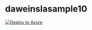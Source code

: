 # daweinslasample10
[![Deploy to Azure](http://azuredeploy.net/deploybutton.png)](https://portal.azure.com/#create/Microsoft.Template/uri/https%3a%2f%2f2Fraw.githubusercontent.com%2Fdaweins%2Fdaweinslasample10%2Fmaster%2Fdaweinslasample10%2Fazuredeploy.json)